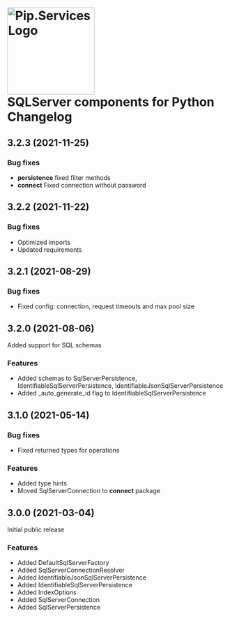# <img src="https://uploads-ssl.webflow.com/5ea5d3315186cf5ec60c3ee4/5edf1c94ce4c859f2b188094_logo.svg" alt="Pip.Services Logo" width="200"> <br/> SQLServer components for Python Changelog

## <a name="3.2.3"></a> 3.2.3 (2021-11-25)

### Bug fixes
* **persistence** fixed filter methods
* **connect** Fixed connection without password


## <a name="3.2.2"></a> 3.2.2 (2021-11-22)

### Bug fixes
* Optimized imports
* Updated requirements

## <a name="3.2.1"></a> 3.2.1 (2021-08-29)

### Bug fixes
* Fixed config: connection, request timeouts and max pool size

## <a name="3.2.0"></a> 3.2.0 (2021-08-06)

Added support for SQL schemas

### Features
* Added schemas to SqlServerPersistence, IdentifiableSqlServerPersistence, IdentifiableJsonSqlServerPersistence
* Added _auto_generate_id flag to IdentifiableSqlServerPersistence

## <a name="3.1.0"></a> 3.1.0 (2021-05-14)

### Bug fixes
* Fixed returned types for operations

### Features
* Added type hints
* Moved SqlServerConnection to **connect** package

## <a name="3.0.0"></a> 3.0.0 (2021-03-04)

Initial public release

### Features
* Added DefaultSqlServerFactory
* Added SqlServerConnectionResolver
* Added IdentifiableJsonSqlServerPersistence
* Added IdentifiableSqlServerPersistence
* Added IndexOptions
* Added SqlServerConnection
* Added SqlServerPersistence